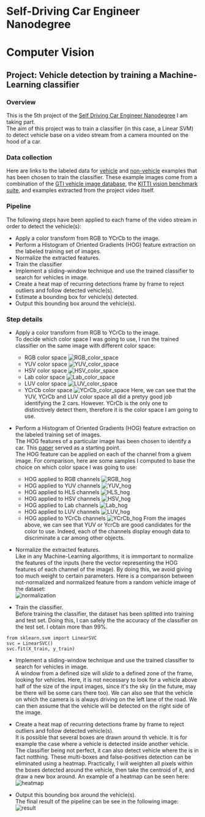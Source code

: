 # Self-Driving Car Engineer Nanodegree
# Computer Vision
## Project: Vehicle detection by training a Machine-Learning classifier

### Overview
This is the 5th project of the <a href="https://www.udacity.com/course/self-driving-car-engineer-nanodegree--nd013">Self Driving Car Engineer Nanodegree</a> I am taking part. <br>
The aim of this project was to train a classifier (in this case, a Linear SVM) to detect vehicle base on a video stream from a camera mounted on the hood of a car. 

### Data collection
Here are links to the labeled data for [vehicle](https://s3.amazonaws.com/udacity-sdc/Vehicle_Tracking/vehicles.zip) and [non-vehicle](https://s3.amazonaws.com/udacity-sdc/Vehicle_Tracking/non-vehicles.zip) examples that has been chosen to train the classifier.  These example images come from a combination of the [GTI vehicle image database](http://www.gti.ssr.upm.es/data/Vehicle_database.html), the [KITTI vision benchmark suite](http://www.cvlibs.net/datasets/kitti/), and examples extracted from the project video itself.

### Pipeline
The following steps have been applied to each frame of the video stream in order to detect the vehicle(s):

* Apply a color transform from RGB to YCrCb to the image.
* Perform a Histogram of Oriented Gradients (HOG) feature extraction on the labeled training set of images.
* Normalize the extracted features. 
* Train the classifier
* Implement a sliding-window technique and use the trained classifier to search for vehicles in image.
* Create a heat map of recurring detections frame by frame to reject outliers and follow detected vehicle(s).
* Estimate a bounding box for vehicle(s) detected.
* Output this bounding box around the vehicle(s).

### Step details

* Apply a color transform from RGB to YCrCb to the image. <br>
To decide which color space I was going to use, I run the trained classifier on the same image with different color space: <br>
  * RGB color space
![RGB_color_space](./output_images/Detection_RGB_all_hog_channels.png)
  * YUV color space
![YUV_color_space](./output_images/Detection_YUV_all_hog_channels.png)
  * HSV color space
![HSV_color_space](./output_images/Detection_HSV_all_hog_channels.png)
  * Lab color space
![Lab_color_space](./output_images/Detection_Lab_all_hog_channels.png)
  * LUV color space
![LUV_color_space](./output_images/Detection_LUV_all_hog_channels.png)
  * YCrCb color space
![YCrCb_color_space](./output_images/Detection_YCrCb_all_hog_channels.png)
Here, we can see that the YUV, YCrCb and LUV color space all did a pretyy good job identifying the 2 cars. However. YCrCb is the only one to distinctively detect them, therefore it is the color space I am going to use. 

* Perform a Histogram of Oriented Gradients (HOG) feature extraction on the labeled training set of images. <br>
The HOG features of a particular image has been chosen to identify a car. This [paper](http://lear.inrialpes.fr/people/triggs/pubs/Dalal-cvpr05.pdf) served as a starting point. <br/>
The HOG feature can be applied on each of the channel from a givem image. For comparison, here are some samples I computed to base the choice on which color space I was going to use: <br/>
  * HOG applied to RGB channels
![RGB_hog](./output_images/RGB_channel_hog.png)
  * HOG applied to YUV channels
![YUV_hog](./output_images/YUV_channel_hog.png)
  * HOG applied to HLS channels
![HLS_hog](./output_images/HLS_channel_hog.png)
  * HOG applied to HSV channels
![HSV_hog](./output_images/HSV_channel_hog.png)
  * HOG applied to Lab channels
![Lab_hog](./output_images/Lab_channel_hog.png)
  * HOG applied to LUV channels
![LUV_hog](./output_images/LUV_channel_hog.png)
  * HOG applied to YCrCb channels
![YCrCb_hog](./output_images/YCrCb_channel_hog.png)
From the images above, we can see that YUV or YcrCb are good candidates for the color to use. Indeed, each of the channels display enough data to discriminate a car among other objects.

* Normalize the extracted features. <br>
Like in any Machine-Learning algorithms, it is immportant to normalize the features of the inputs (here the vector representing the HOG features of each channel of the image). By doing this, we avoid giving too much weight to certain parameters. Here is a comparison between not-normalized and normalized feature from a random vehicle image of the dataset: <br/>
![normalization](./output_images/normalize_hog_features.png)

* Train the classifier. <br>
Before training the classifier, the dataset has been splitted into training and test set. Doing this, I can safely the the accuracy of the classifier on the test set. I obtain more than 99%. 
```
from sklearn.svm import LinearSVC
svc = LinearSVC()
svc.fit(X_train, y_train)
```

* Implement a sliding-window technique and use the trained classifier to search for vehicles in image. <br>
A window from a defined size will <i>slide</i> to a defined zone of the frame, looking for vehicles. Here, it is not necessary to look for a vehicle above half of the size of the input images, since it's the sky (in the future, may be there will be some cars there too). We can also see that the vehicle on which the camera is is always driving on the left lane of the road. We can then assume that the vehicle will be detected on the right side of the image. 

* Create a heat map of recurring detections frame by frame to reject outliers and follow detected vehicle(s). <br>
It is possible that several boxes are drawn around th vehicle. It is for example the case where a vehicle is detected inside another vehicle. The classifier being not perfect, it can also detect vehicle where the is in fact notthing. These multi-boxes and false-positives detection can be eliminated using a heatmap. Practically, I will weighten all pixels within the boxes detected around the vehicle, then take the centroid of it, and draw a new box around. An example of a heatmap can be seen here: <br>
![heatmap](./output_images/heatmap.png)

* Output this bounding box around the vehicle(s). <br>
The final result of the pipeline can be see in the following image: 
![result](./output_images/example_draw_boxes.png)

